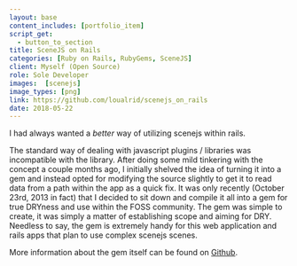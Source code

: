 ```yaml
---
layout: base
content_includes: [portfolio_item]
script_get:
  - button_to_section
title: SceneJS on Rails
categories: [Ruby on Rails, RubyGems, SceneJS]
client: Myself (Open Source)
role: Sole Developer
images:  [scenejs]
image_types: [png]
link: https://github.com/loualrid/scenejs_on_rails
date: 2018-05-22
---
```


I had always wanted a *better* way of utilizing scenejs within rails.

 The standard way of dealing with javascript plugins / libraries was incompatible with the library. After doing some mild tinkering with the concept a couple months ago, I initially shelved the idea of turning it into a gem and instead opted for modifying the source slightly to get it to read data from a path within the app as a quick fix. It was only recently (October 23rd, 2013 in fact) that I decided to sit down and compile it all into a gem for true DRYness and use within the FOSS community. The gem was simple to create, it was simply a matter of establishing scope and aiming for DRY. Needless to say, the gem is extremely handy for this web application and rails apps that plan to use complex scenejs scenes.

More information about the gem itself can be found on [Github](https://github.com/loualrid/scenejs_on_rails).
